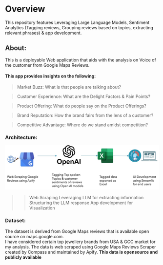 # Overview
This repository features Leveraging Large Language Models, Sentiment Analytics (Tagging reviews, Grouping reviews based on topics, extracting relevant phrases) & app development.

## About:
This is a deployable Web application that aids with the analysis on Voice of the customer from Google Maps Reviews.

#### This app provides insights on the following:
> Market Buzz: What is that people are talking about? <br>

> Customer Experience: What are the Delight Factors & Pain Points?<br>

> Product Offering: What do people say on the Product Offerings?<br>

> Brand Reputation: How the brand fairs from the lens of a customer?<br>

> Competitive Advantage: Where do we stand amidst competition?<br>

### Architecture:
![Alt text](process.jpg)

>> Web Scraping
>> Leveraging LLM for extracting information
>> Structuring the LLM response
>> App development for Visualization

### Dataset: <br>
The dataset is derived from Google Maps reviews that is available open source on maps.google.com.<br>
I have considered certain top jewellery brands from USA & GCC market for my analysis. 
The data is web scraped using Google Maps Reviews Scraper created by Compass and maintained by Apify.
**This data is opensource and publicly available**

